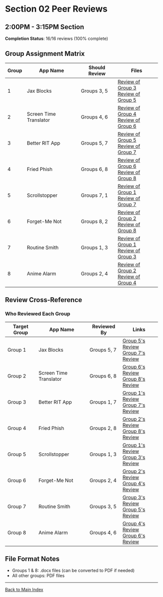 # Section 02 Peer Reviews
## 2:00PM - 3:15PM Section

**Completion Status**: 16/16 reviews (100% complete)

## Group Assignment Matrix

| Group | App Name | Should Review | Files |
|-------|----------|---------------|-------|
| 1 | Jax Blocks | Groups 3, 5 | [Review of Group 3](group-1/group-1-reviews-group-3.docx)<br>[Review of Group 5](group-1/group-1-reviews-group-5.docx) |
| 2 | Screen Time Translator | Groups 4, 6 | [Review of Group 4](group-2/group-2-reviews-group-4.pdf)<br>[Review of Group 6](group-2/group-2-reviews-group-6.pdf) |
| 3 | Better RIT App | Groups 5, 7 | [Review of Group 5](group-3/group-3-reviews-group-5.pdf)<br>[Review of Group 7](group-3/group-3-reviews-group-7.pdf) |
| 4 | Fried Phish | Groups 6, 8 | [Review of Group 6](group-4/group-4-reviews-group-6.pdf)<br>[Review of Group 8](group-4/group-4-reviews-group-8.pdf) |
| 5 | Scrollstopper | Groups 7, 1 | [Review of Group 1](group-5/group-5-reviews-group-1.pdf)<br>[Review of Group 7](group-5/group-5-reviews-group-7.pdf) |
| 6 | Forget-Me Not | Groups 8, 2 | [Review of Group 2](group-6/group-6-reviews-group-2.pdf)<br>[Review of Group 8](group-6/group-6-reviews-group-8.pdf) |
| 7 | Routine Smith | Groups 1, 3 | [Review of Group 1](group-7/group-7-reviews-group-1.pdf)<br>[Review of Group 3](group-7/group-7-reviews-group-3.pdf) |
| 8 | Anime Alarm | Groups 2, 4 | [Review of Group 2](group-8/group-8-reviews-group-2.docx)<br>[Review of Group 4](group-8/group-8-reviews-group-4.docx) |

## Review Cross-Reference

### Who Reviewed Each Group

| Target Group | App Name | Reviewed By | Links |
|--------------|----------|-------------|-------|
| Group 1 | Jax Blocks | Groups 5, 7 | [Group 5's Review](group-5/group-5-reviews-group-1.pdf)<br>[Group 7's Review](group-7/group-7-reviews-group-1.pdf) |
| Group 2 | Screen Time Translator | Groups 6, 8 | [Group 6's Review](group-6/group-6-reviews-group-2.pdf)<br>[Group 8's Review](group-8/group-8-reviews-group-2.docx) |
| Group 3 | Better RIT App | Groups 1, 7 | [Group 1's Review](group-1/group-1-reviews-group-3.docx)<br>[Group 7's Review](group-7/group-7-reviews-group-3.pdf) |
| Group 4 | Fried Phish | Groups 2, 8 | [Group 2's Review](group-2/group-2-reviews-group-4.pdf)<br>[Group 8's Review](group-8/group-8-reviews-group-4.docx) |
| Group 5 | Scrollstopper | Groups 1, 3 | [Group 1's Review](group-1/group-1-reviews-group-5.docx)<br>[Group 3's Review](group-3/group-3-reviews-group-5.pdf) |
| Group 6 | Forget-Me Not | Groups 2, 4 | [Group 2's Review](group-2/group-2-reviews-group-6.pdf)<br>[Group 4's Review](group-4/group-4-reviews-group-6.pdf) |
| Group 7 | Routine Smith | Groups 3, 5 | [Group 3's Review](group-3/group-3-reviews-group-7.pdf)<br>[Group 5's Review](group-5/group-5-reviews-group-7.pdf) |
| Group 8 | Anime Alarm | Groups 4, 6 | [Group 4's Review](group-4/group-4-reviews-group-8.pdf)<br>[Group 6's Review](group-6/group-6-reviews-group-8.pdf) |

## File Format Notes

- Groups 1 & 8: .docx files (can be converted to PDF if needed)
- All other groups: PDF files

---
[Back to Main Index](../README.md)
